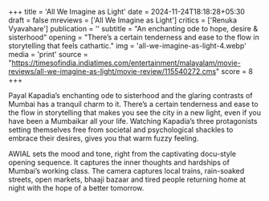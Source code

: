 +++
title = 'All We Imagine as Light'
date = 2024-11-24T18:18:28+05:30
draft = false
mreviews = ['All We Imagine as Light']
critics = ['Renuka Vyavahare']
publication = ''
subtitle = "An enchanting ode to hope, desire & sisterhood"
opening = "There’s a certain tenderness and ease to the flow in storytelling that feels cathartic."
img = 'all-we-imagine-as-light-4.webp'
media = 'print'
source = "https://timesofindia.indiatimes.com/entertainment/malayalam/movie-reviews/all-we-imagine-as-light/movie-review/115540272.cms"
score = 8
+++

Payal Kapadia’s enchanting ode to sisterhood and the glaring contrasts of Mumbai has a tranquil charm to it. There’s a certain tenderness and ease to the flow in storytelling that makes you see the city in a new light, even if you have been a Mumbaikar all your life. Watching Kapadia’s three protagonists setting themselves free from societal and psychological shackles to embrace their desires, gives you that warm fuzzy feeling.

AWIAL sets the mood and tone, right from the captivating docu-style opening sequence. It captures the inner thoughts and hardships of Mumbai’s working class. The camera captures local trains, rain-soaked streets, open markets, bhaaji bazaar and tired people returning home at night with the hope of a better tomorrow.
